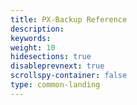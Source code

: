```yaml
---
title: PX-Backup Reference
description: 
keywords: 
weight: 10
hidesections: true
disableprevnext: true
scrollspy-container: false
type: common-landing
---
```


